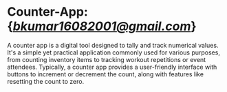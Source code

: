 # Counter-App:{*bkumar16082001@gmail.com*}
A counter app is a digital tool designed to tally and track numerical values.
It's a simple yet practical application commonly used for various purposes, from counting inventory items to tracking workout repetitions or event attendees. 
Typically, a counter app provides a user-friendly interface with buttons to increment or decrement the count, along with features like resetting the count to zero.
